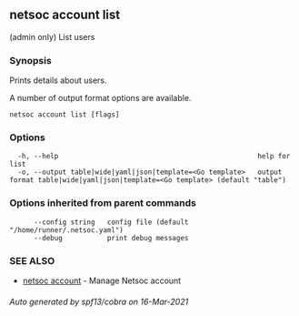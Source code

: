 ## netsoc account list

(admin only) List users

### Synopsis

Prints details about users.

A number of output format options are available.


```
netsoc account list [flags]
```

### Options

```
  -h, --help                                                 help for list
  -o, --output table|wide|yaml|json|template=<Go template>   output format table|wide|yaml|json|template=<Go template> (default "table")
```

### Options inherited from parent commands

```
      --config string   config file (default "/home/runner/.netsoc.yaml")
      --debug           print debug messages
```

### SEE ALSO

* [netsoc account](netsoc_account.md)	 - Manage Netsoc account

###### Auto generated by spf13/cobra on 16-Mar-2021

